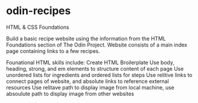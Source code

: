 # odin-recipes
HTML & CSS Foundations

Build a basic recipe website using the information from the HTML Foundations section of The Odin Project.
Website consists of a main index page containing links to a few recipes.

Founational HTML skills include:
Create HTML Broilerplate
Use body, heading, strong, and em elements to structure content of each page
Use unordered lists for ingredients and ordered lists for steps
Use relitive links to connect pages of website, and absolute links to reference external resources
Use relitave path to display image from local machine, use absoulute path to display image from other websites
